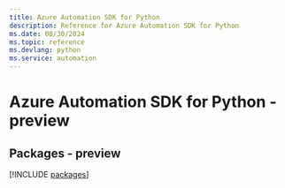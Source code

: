 ```yaml
---
title: Azure Automation SDK for Python
description: Reference for Azure Automation SDK for Python
ms.date: 08/30/2024
ms.topic: reference
ms.devlang: python
ms.service: automation
---
```

# Azure Automation SDK for Python - preview
## Packages - preview
[!INCLUDE [packages](automation-index.md)]